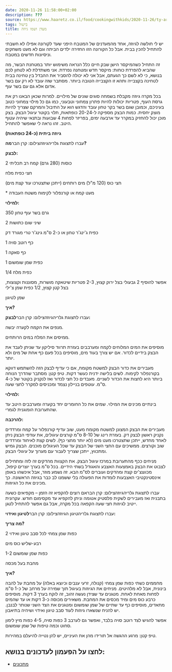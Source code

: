 ```yaml
---
date: 2020-11-26 11:58:00+02:00
description: ???
source: https://www.haaretz.co.il/food/cookingwithkids/2020-11-26/ty-article/0000017f-f8d9-d887-a7ff-f8fdef3c0000
tags: בישול
title: מעדן ושמו גיוזה
---
```


יש לי חולשה לגיוזה, אחד מהמעדנים של המטבח היפני שעד לקורונה אפילו לא חשבתי להתחיל להכין בבית. אבל כל הקורונה הזו החזירה ילדים הביתה וגם לא מעט משחקים וניסיונות חדשים במטבח.

זה התחיל כשהמיקסר הישן שבק חיים כלל הנראה משימוש יותר במטחנת הבשר, מה שהביא להפרדת כוחות: מיקסר חדש ומטחנה נפרדת. אני משתדלת לא לטחון לכם בנושא, כי לא לשם כך הגעתם, אבל אני לא יכולה להסביר את ההבדל בין טחינה בבית לטחינה בקצבייה ותהא זו הקצבייה הטובה ביותר. מסתבר שזה עובד לא רק עם בשר אדום אלא גם עם בשר עוף.

בכל מקרה גיוזה מקבלת בשמחה סוגים שונים של מילויים. למרות שכאן הבאנו רק את גרסת העוף, פטריות יכולות להיות פתרון צמחוני וטבעוני, כמו גם כל מילוי צמחוני כטוב בעיניכם, וכמובן שגם בשר בקר טחון עובד והדגש הוא על התיבול והמרקם שצריך להיות מוצק יחסית. כמות הבצק מספיקה ל-20-24 כופתאות, תלוי בקוטר עיגול הבצק. בצק מוכן יכול להחזיק במקרר עד ארבעה ימים, בפריזר לפחות 4 שבועות ובתנאי שיהיה עטוף היטב. זהו נראה לי שאפשר להתחיל.

**גיוזה ביתית (כ-24 כופתאות)**

 עברו לתצוגת גלריהגיוזהצילום: קרן הבר**מה?**

**לבצק:**

2 כוסות (280 גרם) קמח רב תכליתי

חצי כפית מלח

חצי כוס (120 מ"ל) מים רותחים (ייתכן שתצטרכו עוד קצת מים)

\* מעט קמח או קורנפלור לקימוח משטח העבודה

**למילוי:**

350 גרם בשר עוף טחון

2 שיני שום כתושות

כפית ג'ינג'ר טחון או כ-2 ס"מ גינג'ר טרי מגורד דק

1 כף רוטב סויה

1 כף סאקה

1 כפית שמן שומשום

1/4 כפית מלח

אפשר להוסיף 2 גבעולי בצל ירוק קצוץ, 2-3 פטריות שיטאקה מושרות, מסוננות וקצוצות, בצל קטן קצוץ, 1/2 כפית שמן צ'ילי

שמן לטיגון

**איך?**

 עברו לתצוגת גלריהגיוזהצילום: קרן הבר**לבצק:**

מנפים את הקמח לקערה יבשה.

ממיסים את המלח במים הרותחים.

מוסיפים את המים המלוחים לקמח ומערבבים בעזרת תרווד סיליקון עד שניתן לעבד את הבצק בידיים לכדור. אם יש צורך בעוד מים, מוסיפים בכל פעם כף אחת של מים ולא יותר.

מעבירים את כדור הבצק למשטח מקומח, אם כי עדיף לבצק הזה להשתמש דווקא בקורנפלור לקימוח. לשים בלישה ידנית כעשר דקות. טיפ קטן: מסתבר שהדרך הנוחה ביותר היא לחצות את הכדור לשניים. מעבדים כל חצי לכדור ואז לנקניק בקוטר של כ-4 ס"מ. עוטפים בניילון נצמד ומכניסים למקרר לחצי שעה.

**למילוי:**

בינתיים מכינים את המילוי. שמים את כל החומרים יחד בקערה ומערבבים היטב עד שהתערובת הומוגנית לגמרי.

**להרכבה:**

מעבירים את הבצק המצונן למשטח מקומח מעט, שוב עדיף קורנפלור על קמח ומרדדים נקניק ראשון לבצק דק. בעזרת רינג של 8-10 ס"מ קורצים עיגולים, את עודפי הבצק ניתן לאחד מחדש, ייתכן שתצטרכו מעט מים (לא יותר מחצי כף). לשים קצת לאיחוד ומרדדים שוב וקורצים. ממשיכים עם החצי השני של הבצק עד שכל העיגולים מוכנים. הבצק גמיש ומתכווץ, ייתכן שצריך לעבור עם מערוך על עיגולי הבצק.

מניחים ככף מהתערובת במרכז עיגול הבצק. את הקצוות מהדקים זה לזה ומתחילים לצבוט את הבצק באמצעות האצבע והאגודל בשתי הידיים. בכל ס"מ בערך יוצרים קיפול, מכווצצ'ים קצת ומהדקים ועוברים לס"מ הבא. זה נשמע מוזר, אבל איכשהו באופן אינסטינקטיבי האצבעות לומדות את הפעולה בלי ששמנו לב כבר בגיוזה הראשונה. כך מכינים את כל הגיוזות.

 עברו לתצוגת גלריהגיוזהצילום: קרן הבראם רוצים להקפיא זה הזמן – מקפיאים כשעה בתבנית ואז מעבירים לשקית פלסטיק אטומה וניתן להקפיא עד מקסימום חודש. עקרונית ייטיב לגיוזות חצי שעה הקפאה בכל מקרה, אבל גם אפשר להתחיל לטגן.

 עברו לתצוגת גלריהטיגון הגיוזהצילום: קרן הבר**לטיגון ואידוי:**

**מה צריך?**

2 כפות שמן צמחי לכל סבב טיגון ואידוי

רבע-שליש כוס מים

1-2 כפות שמן שומשום

מחבת בעל מכסה

**איך?**

מחממים כשתי כפות שמן צמחי (קנולה, זרעי ענבים וכיוצא באלה) על מחבת על להבה בינונית, אבל לא מלהיטים. מניחים את הגיוזות בעיגול תוך שמירה על מרחב של כ-1 ס"מ לפחות מאחת לאחת. מטגנים עד שצידן נעשה זהוב, זה לוקח בערך 3 דקות. מוסיפים כרבע כוס מים ומיד מכסים את המחבת. משאירים מכוסה כ-3 דקות או עד שהמים מתאדים, מוסיפים כף עד שתיים של שמן שומשום ומטגנים את הצד השני שנותר לבנבן. יש להניח שנשארו גיוזות לעוד סבב טיגון ואידוי ושיהיה בתיאבון.

אפשר להגיש לצד רוטב סויה בלבד, ואפשר גם לערבב 3 כפות סויה, 4-5 כפות מיץ לימון סחוט וכמה טיפות של שמן שומשום.

טיפ קטן: מרגע ההגשה אל תורידו מהן את העיניים, יש להן נטייה להיעלם במהירות.

לחצו על הפעמון לעדכונים בנושא:
------------------------------

* [מתכונים](/ty-tag/recipes-0000017f-da28-dea8-a77f-de6a4ba50000)